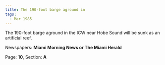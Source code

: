 ```yaml
---  
title: The 190-foot barge aground in  
tags:  
  - Mar 1985  
---  
```

  
The 190-foot barge aground in the ICW near Hobe Sound will be sunk as an artificial reef.  
  
Newspapers: **Miami Morning News or The Miami Herald**  
  
Page: **10**, Section: **A** 
